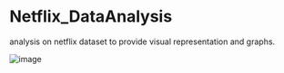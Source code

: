 # Netflix_DataAnalysis
analysis on netflix dataset to provide visual representation and graphs.

![image](https://github.com/anjali-28-main/Netflix_DataAnalysis/assets/157128517/e7e180f3-b7e9-4214-8ac8-248051d9eb8e)

